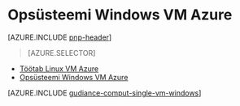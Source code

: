 <properties
   pageTitle="Opsüsteemi Windows VM | Viide arhitektuur | Microsoft Azure'i"
   description="Kuidas töötab VM Azure, pöörates tähelepanu skaleeritavus, paindlikkust, hallatavust ja turvalisus."
   services=""
   documentationCenter="na"
   authors="MikeWasson"
   manager="roshar"
   editor=""
   tags=""/>

<tags
   ms.service="guidance"
   ms.devlang="na"
   ms.topic="article"
   ms.tgt_pltfrm="na"
   ms.workload="na"
   ms.date="10/20/2016"
   ms.author="mwasson"/>

# <a name="running-a-windows-vm-on-azure"></a>Opsüsteemi Windows VM Azure

[AZURE.INCLUDE [pnp-header](../../includes/guidance-pnp-header-include.md)]

> [AZURE.SELECTOR]
- [Töötab Linux VM Azure](guidance-compute-single-vm-linux.md)
- [Opsüsteemi Windows VM Azure](guidance-compute-single-vm.md)

[AZURE.INCLUDE [gudiance-comput-single-vm-windows](../../includes/guidance-compute-single-vm-windows.md)]


